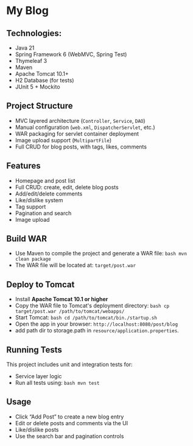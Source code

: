 # My Blog 

## Technologies:
- Java 21
- Spring Framework 6 (WebMVC, Spring Test)
- Thymeleaf 3
- Maven
- Apache Tomcat 10.1+
- H2 Database (for tests)
- JUnit 5 + Mockito

## Project Structure
- MVC layered architecture (`Controller`, `Service`, `DAO`)
- Manual configuration (`web.xml`, `DispatcherServlet`, etc.)
- WAR packaging for servlet container deployment
- Image upload support (`MultipartFile`)
- Full CRUD for blog posts, with tags, likes, comments

## Features
- Homepage and post list
- Full CRUD: create, edit, delete blog posts
- Add/edit/delete comments
- Like/dislike system
- Tag support
- Pagination and search
- Image upload

## Build WAR
- Use Maven to compile the project and generate a WAR file:
  ``bash mvn clean package``
- The WAR file will be located at:
  ``target/post.war``

## Deploy to Tomcat
- Install **Apache Tomcat 10.1 or higher**
-  Copy the WAR file to Tomcat's deployment directory:
   ``bash cp target/post.war /path/to/tomcat/webapps/``
- Start Tomcat:
  ``bash cd /path/to/tomcat/bin./startup.sh``
- Open the app in your browser:
  ``http://localhost:8080/post/blog``
- add path dir to storage.path in `resource/application.properties`.

## Running Tests
This project includes unit and integration tests for:
- Service layer logic
- Run all tests using:
  ``bash mvn test``

## Usage
- Click “Add Post” to create a new blog entry
- Edit or delete posts and comments via the UI
- Like/dislike posts
- Use the search bar and pagination controls